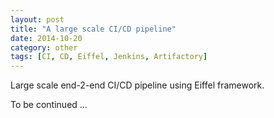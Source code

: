 ```yaml
---
layout: post
title: "A large scale CI/CD pipeline"
date: 2014-10-20
category: other
tags: [CI, CD, Eiffel, Jenkins, Artifactory]
---
```

Large scale end-2-end CI/CD pipeline using Eiffel framework.

To be continued ...

